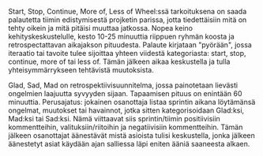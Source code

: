 Start, Stop, Continue, More of, Less of Wheel:ssä tarkoituksena on saada palautetta tiimin edistymisestä projketin parissa, jotta tiedettäisiin mitä on tehty oikein ja mitä pitäisi muuttaa jatkossa. Nopea keino kehityskeskustelulle, kesto 10-25 minuuttia riippuen ryhmän koosta ja retrospectattavan aikajakson pituudesta. Palaute kirjataan "pyörään", jossa iteraatio tai tavoite tulee sijoittaa yhteen viidestä kategoriasta: start, stop, continue, more of tai less of. Tämän jälkeen aikaa keskustella ja tulla yhteisymmärrykseen tehtävistä muutoksista.

Glad, Sad, Mad on retrospektiivisuunnitelma, jossa painotetaan lievästi ongelmien laajuutta syvyyden sijaan. Tapaamisen pituus on enintään 60 minuuttia. Perusajatus: jokainen osanottaja listaa sprintin aikana löytämänsä ongelmat, muutokset tai havainnot, jotka sitten kategorisoidaan Glad:ksi, Mad:ksi tai Sad:ksi. Nämä viittaavat siis sprintin/tiimin positiivisiin kommentteihin, valituksiin/riitoihin ja negatiivisiin kommentteihin. Tämän jälkeen osanottajat äänestävät mistä asioista tulisi keskustella, jonka jälkeen äänestetyt asiat käydään ajan salliessa läpi eniten ääniä saaneesta alkaen.

